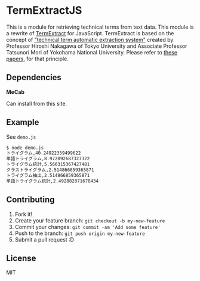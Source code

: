 
# TermExtractJS

This is a module for retrieving technical terms from text data.
This module is a rewrite of [TermExtract](http://gensen.dl.itc.u-tokyo.ac.jp/termextract.html) for JavaScript.
TermExtract is based on the concept of ["technical term automatic extraction system"](http://www.forest.eis.ynu.ac.jp/Forest/ja/term-extraction.html) created by Professor Hiroshi Nakagawa of Tokyo University and Associate Professor Tatsunori Mori of Yokohama National University.
Please refer to [these papers](http://www.r.dl.itc.u-tokyo.ac.jp/~nakagawa/academic-res/jnlp10-1.pdf), for that principle.

## Dependencies

**MeCab**

Can install from this site.

## Example

See `demo.js`

```sh
$ node demo.js
トライグラム,40.24922359499622
単語トライグラム,8.972092687327322
トライグラム統計,5.566315367427481
クラストライグラム,2.514866859365871
トライグラム抽出,2.514866859365871
単語トライグラム統計,2.492882871678434
```

## Contributing

1. Fork it!
2. Create your feature branch: `git checkout -b my-new-feature`
3. Commit your changes: `git commit -am 'Add some feature'`
4. Push to the branch: `git push origin my-new-feature`
5. Submit a pull request :D

## License

MIT
